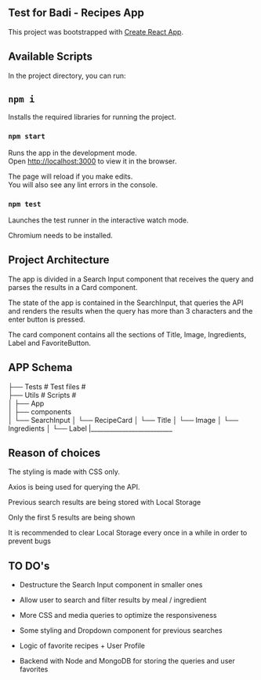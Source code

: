 ## Test for Badi - Recipes App

This project was bootstrapped with [Create React App](https://github.com/facebook/create-react-app).

## Available Scripts

In the project directory, you can run:

## `npm i`

Installs the required libraries for running the project.

### `npm start`

Runs the app in the development mode.<br>
Open [http://localhost:3000](http://localhost:3000) to view it in the browser.

The page will reload if you make edits.<br>
You will also see any lint errors in the console.

### `npm test`

Launches the test runner in the interactive watch mode.<br>

Chromium needs to be installed.

## Project Architecture

The app is divided in a Search Input component that receives the query and parses the results in a Card component.

The state of the app is contained in the SearchInput, that queries the API and renders the results when the query has more than 3 characters and the enter button is pressed.

The card component contains all the sections of Title, Image, Ingredients, Label and FavoriteButton.

## APP Schema

├── Tests                    # Test files #   
├── Utils                    # Scripts #     
│   ├── App         
│      ├── components        
│           └── SearchInput
│           └── RecipeCard
│                          └── Title
│                          └── Image
│                          └── Ingredients
│                          └── Label
|__________________________


## Reason of choices

The styling is made with CSS only.

Axios is being used for querying the API.

Previous search results are being stored with Local Storage

Only the first 5 results are being shown

It is recommended to clear Local Storage every once in a while in order to prevent bugs


## TO DO's

 * Destructure the Search Input component in smaller ones

 * Allow user to search and filter results by meal / ingredient

 * More CSS and media queries to optimize the responsiveness

 * Some styling and Dropdown component for previous searches

 * Logic of favorite recipes + User Profile 

 * Backend with Node and MongoDB for storing the queries and user favorites

